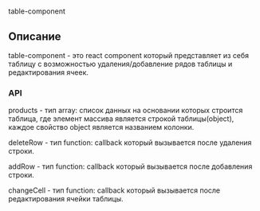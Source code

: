 #
table-component



## Описание

table-component - это react component который представляет из себя таблицу с возможностью удаления/добавление рядов таблицы и редактирования ячеек.

### API

products - тип array: список данных на основании которых строится таблица, где элемент массива является строкой таблицы(object), каждое свойство object является названием колонки.

deleteRow - тип function: callback который вызывается после удаления строки.

addRow - тип function: callback который вызывается после добавления строки.

changeCell - тип function: callback который вызывается после редактирования ячейки таблицы.



